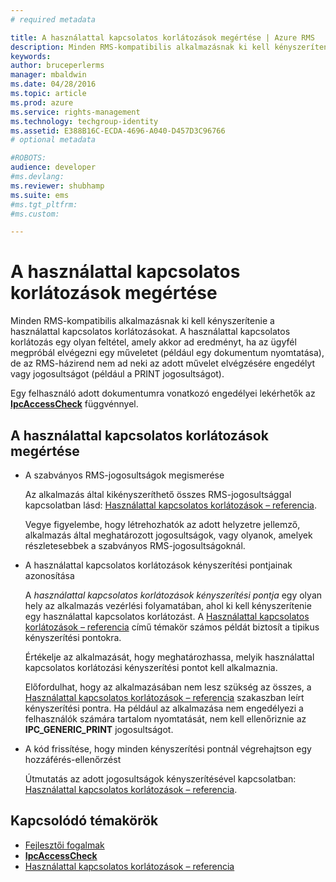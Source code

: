 ```yaml
---
# required metadata

title: A használattal kapcsolatos korlátozások megértése | Azure RMS
description: Minden RMS-kompatibilis alkalmazásnak ki kell kényszerítenie a használattal kapcsolatos korlátozásokat.
keywords:
author: bruceperlerms
manager: mbaldwin
ms.date: 04/28/2016
ms.topic: article
ms.prod: azure
ms.service: rights-management
ms.technology: techgroup-identity
ms.assetid: E388B16C-ECDA-4696-A040-D457D3C96766
# optional metadata

#ROBOTS:
audience: developer
#ms.devlang:
ms.reviewer: shubhamp
ms.suite: ems
#ms.tgt_pltfrm:
#ms.custom:

---
```


# A használattal kapcsolatos korlátozások megértése

Minden RMS-kompatibilis alkalmazásnak ki kell kényszerítenie a használattal kapcsolatos korlátozásokat. A használattal kapcsolatos korlátozás egy olyan feltétel, amely akkor ad eredményt, ha az ügyfél megpróbál elvégezni egy műveletet (például egy dokumentum nyomtatása), de az RMS-házirend nem ad neki az adott művelet elvégzésére engedélyt vagy jogosultságot (például a PRINT jogosultságot).

Egy felhasználó adott dokumentumra vonatkozó engedélyei lekérhetők az [**IpcAccessCheck**](/rights-management/sdk/2.1/api/win/functions#msipc_ipcaccesscheck) függvénnyel.

## A használattal kapcsolatos korlátozások megértése

-   A szabványos RMS-jogosultságok megismerése

    Az alkalmazás által kikényszeríthető összes RMS-jogosultsággal kapcsolatban lásd: [Használattal kapcsolatos korlátozások – referencia](usage-restriction-reference.md).

    Vegye figyelembe, hogy létrehozhatók az adott helyzetre jellemző, alkalmazás által meghatározott jogosultságok, vagy olyanok, amelyek részletesebbek a szabványos RMS-jogosultságoknál.

-   A használattal kapcsolatos korlátozások kényszerítési pontjainak azonosítása

    A *használattal kapcsolatos korlátozások kényszerítési pontja* egy olyan hely az alkalmazás vezérlési folyamatában, ahol ki kell kényszerítenie egy használattal kapcsolatos korlátozást. A [Használattal kapcsolatos korlátozások – referencia](usage-restriction-reference.md) című témakör számos példát biztosít a tipikus kényszerítési pontokra.

    Értékelje az alkalmazását, hogy meghatározhassa, melyik használattal kapcsolatos korlátozási kényszerítési pontot kell alkalmaznia.

    Előfordulhat, hogy az alkalmazásában nem lesz szükség az összes, a [Használattal kapcsolatos korlátozások – referencia](usage-restriction-reference.md) szakaszban leírt kényszerítési pontra. Ha például az alkalmazása nem engedélyezi a felhasználók számára tartalom nyomtatását, nem kell ellenőriznie az **IPC\_GENERIC\_PRINT** jogosultságot.

-   A kód frissítése, hogy minden kényszerítési pontnál végrehajtson egy hozzáférés-ellenőrzést

    Útmutatás az adott jogosultságok kényszerítésével kapcsolatban: [Használattal kapcsolatos korlátozások – referencia](usage-restriction-reference.md).

## Kapcsolódó témakörök

* [Fejlesztői fogalmak](ad-rms-concepts-nav.md)
* [**IpcAccessCheck**](/rights-management/sdk/2.1/api/win/functions#msipc_ipcaccesscheck)
* [Használattal kapcsolatos korlátozások – referencia](usage-restriction-reference.md)
 

 





<!--HONumber=May16_HO2-->


